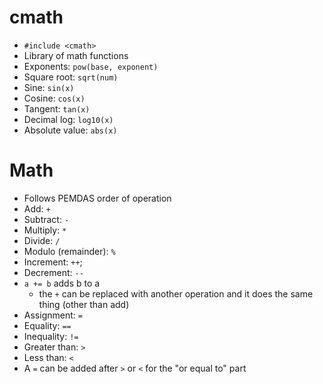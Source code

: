 # cmath
- `#include <cmath>`
- Library of math functions
- Exponents: `pow(base, exponent)`
- Square root: `sqrt(num)`
- Sine: `sin(x)`
- Cosine: `cos(x)`
- Tangent: `tan(x)`
- Decimal log: `log10(x)`
- Absolute value: `abs(x)`

# Math
- Follows PEMDAS order of operation
- Add: `+`
- Subtract: `-`
- Multiply: `*`
- Divide: `/`
- Modulo (remainder): `%`
- Increment: `++`;
- Decrement: `--`
- `a += b` adds b to a
  - the `+` can be replaced with another operation and it does the same thing (other than add)
- Assignment: `=`
- Equality: `==`
- Inequality: `!=`
- Greater than: `>`
- Less than: `<`
- A `=` can be added after `>` or `<` for the "or equal to" part